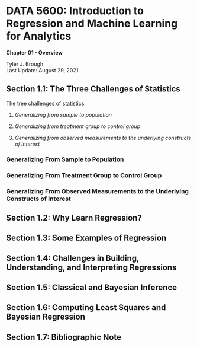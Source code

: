 <!--

---
jupyter:
  jupytext:
    formats: ipynb,md
    hide_notebook_metadata: true
    text_representation:
      extension: .md
      format_name: markdown
      format_version: '1.2'
      jupytext_version: 1.6.0
  kernelspec:
    display_name: Python 3
    language: python
    name: python3
---

-->

<!-- #region slideshow={"slide_type": "slide"} -->
# DATA 5600: Introduction to Regression and Machine Learning for Analytics <br>

__Chapter 01 - Overview__ <br>

Tyler J. Brough <br>
Last Update: August 29, 2021 <br>

<!-- #endregion -->


<!-- #region slideshow={"slide_type": "slide"} tags=[] -->
## Section 1.1: The Three Challenges of Statistics
<!-- #endregion -->


<!-- #region slideshow={"slide_type": "subslide"} -->
The tree challenges of statistics: 

1. _Generalizing from sample to population_

2. _Generalizing from treatment group to control group_

3. _Generalizing from observed measurements to the underlying constructs of interest_
<!-- #endregion -->


<!-- #region slideshow={'slide_type": "subslide"} -->
### Generalizing From Sample to Population

<!-- #endregion -->


<!-- #region slideshow={'slide_type": "subslide"} -->
### Generalizing From Treatment Group to Control Group 

<!-- #endregion -->


<!-- #region slideshow={'slide_type": "subslide"} -->
### Generalizing From Observed Measurements to the Underlying Constructs of Interest 

<!-- #endregion -->


<!--- #region slideshow={'slide_type": "slide"} -->
## Section 1.2: Why Learn Regression?


<!-- #endregion -->



<!--- #region slideshow={'slide_type": "slide"} -->
## Section 1.3: Some Examples of Regression

<!-- #endregion -->


<!--- #region slideshow={'slide_type": "slide"} -->
## Section 1.4: Challenges in Building, Understanding, and Interpreting Regressions

<!-- #endregion -->


<!--- #region slideshow={'slide_type": "slide"} -->
## Section 1.5: Classical and Bayesian Inference

<!-- #endregion -->


<!--- #region slideshow={'slide_type": "slide"} -->
## Section 1.6: Computing Least Squares and Bayesian Regression

<!-- #endregion -->


<!--- #region slideshow={'slide_type": "slide"} -->
## Section 1.7: Bibliographic Note
<!-- #endregion -->



<!--- #region slideshow={'slide_type": "slide"} -->

<!-- #endregion -->